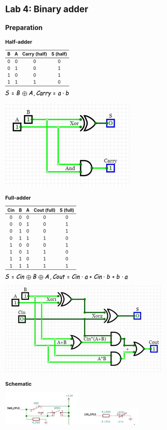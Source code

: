 # Lab 4: Binary adder

## Preparation

### Half-adder

| **B** | **A** | **Carry (half)** | **S (half)** |
| :-: | :-: | :-: | :-: |
| 0 | 0 | 0 | 0 |
| 0 | 1 | 0 | 1 |
| 1 | 0 | 0 | 1 |
| 1 | 1 | 1 | 0 |

![and_gates](../../Images/4-1.png)

![and_gates](../../Images/sim1.JPG)

### Full-adder

| **Cin** | **B** | **A** | **Cout (full)** | **S (full)** |
| :-: | :-: | :-: | :-: | :-: |
| 0 | 0 | 0 | 0 | 0 |
| 0 | 0 | 1 | 0 | 1 |
| 0 | 1 | 0 | 0 | 1 |
| 0 | 1 | 1 | 1 | 0 |
| 1 | 0 | 0 | 0 | 1 |
| 1 | 0 | 1 | 1 | 0 |
| 1 | 1 | 0 | 1 | 0 |
| 1 | 1 | 1 | 1 | 1 |

![and_gates](../../Images/4-2.png)

![and_gates](../../Images/sim2.JPG)

### Schematic

![and_gates](../../Images/sch41.JPG)
![and_gates](../../Images/sch42.JPG)